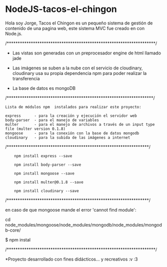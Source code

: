 # NodeJS-tacos-el-chingon


Hola soy Jorge, Tacos el Chingon es un pequeño sistema de gestión de contenido de una pagina web, este sistema MVC fue creado en con Node.js.

/********************************************************************/

- Las vistas son generadas con un preprocesador engine de html llamado jade

- Las imágenes se suben a la nube con el servicio de cloudinary, cloudinary usa su propia dependencia npm para poder realizar la transferencia

- La base de datos es mongoDB


/*******************************************************************/
 
	Lista de módulos npm  instalados para realizar este proyecto:
	
	express      - para la creación y ejecución el servidor web
	body-parser  - para el manejo de variables
 	multer       - para el manejo de archivos a través de un input type file (multer version 0.1.8)
	mongoose     - para la conexión con la base de datos mongodb
	cloudinary   - para la subida de las imágenes a internet



/*****************************************************************/

        npm install express --save

        npm install body-parser --save
        
        npm install mongoose --save
        
        npm install multer@0.1.8 --save
        
        npm install cloudinary --save
        
/*****************************************************************/



en caso de que mongoose mande el error 'cannot find module':

cd node_modules/mongoose/node_modules/mongodb/node_modules/mongodb-core/

$ npm instal


/********************************************************************/

*Proyecto desarrollado con fines didácticos... y recreativos :v  :3
